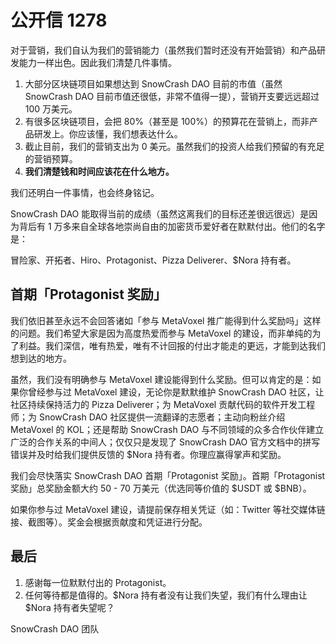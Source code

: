 # 公开信 1278

对于营销，我们自认为我们的营销能力（虽然我们暂时还没有开始营销）和产品研发能力一样出色。因此我们清楚几件事情。

1. 大部分区块链项目如果想达到 SnowCrash DAO 目前的市值（虽然 SnowCrash DAO 目前市值还很低，非常不值得一提），营销开支要远远超过 100 万美元。
2. 有很多区块链项目，会把 80%（甚至是 100%）的预算花在营销上，而非产品研发上。你应该懂，我们想表达什么。
3. 截止目前，我们的营销支出为 0 美元。虽然我们的投资人给我们预留的有充足的营销预算。
4. **我们清楚钱和时间应该花在什么地方。**

我们还明白一件事情，也会终身铭记。

SnowCrash DAO 能取得当前的成绩（虽然这离我们的目标还差很远很远）是因为背后有 1 万多来自全球各地崇尚自由的加密货币爱好者在默默付出。他们的名字是：

冒险家、开拓者、Hiro、Protagonist、Pizza Deliverer、$Nora 持有者。

## 首期「Protagonist 奖励」

我们依旧甚至永远不会回答诸如「参与 MetaVoxel 推广能得到什么奖励吗」这样的问题。我们希望大家是因为高度热爱而参与 MetaVoxel 的建设，而非单纯的为了利益。我们深信，唯有热爱，唯有不计回报的付出才能走的更远，才能到达我们想到达的地方。

虽然，我们没有明确参与 MetaVoxel 建设能得到什么奖励。但可以肯定的是：如果你曾经参与过 MetaVoxel 建设，无论你是默默维护 SnowCrash DAO 社区，让社区持续保持活力的 Pizza Deliverer；为 MetaVoxel 贡献代码的软件开发工程师；为 SnowCrash DAO 社区提供一流翻译的志愿者；主动向粉丝介绍 MetaVoxel 的 KOL；还是帮助 SnowCrash DAO 与不同领域的众多合作伙伴建立广泛的合作关系的中间人；仅仅只是发现了 SnowCrash DAO 官方文档中的拼写错误并及时给我们提供反馈的 $Nora 持有者。你理应赢得掌声和奖励。

我们会尽快落实 SnowCrash DAO 首期「Protagonist 奖励」。首期「Protagonist 奖励」总奖励金额大约 50 - 70 万美元（优选同等价值的 $USDT 或 $BNB）。

如果你参与过 MetaVoxel 建设，请提前保存相关凭证（如：Twitter 等社交媒体链接、截图等）。奖金会根据贡献度和凭证进行分配。

## 最后

1. 感谢每一位默默付出的 Protagonist。
2. 任何等待都是值得的。$Nora 持有者没有让我们失望，我们有什么理由让 $Nora 持有者失望呢？

SnowCrash DAO 团队
